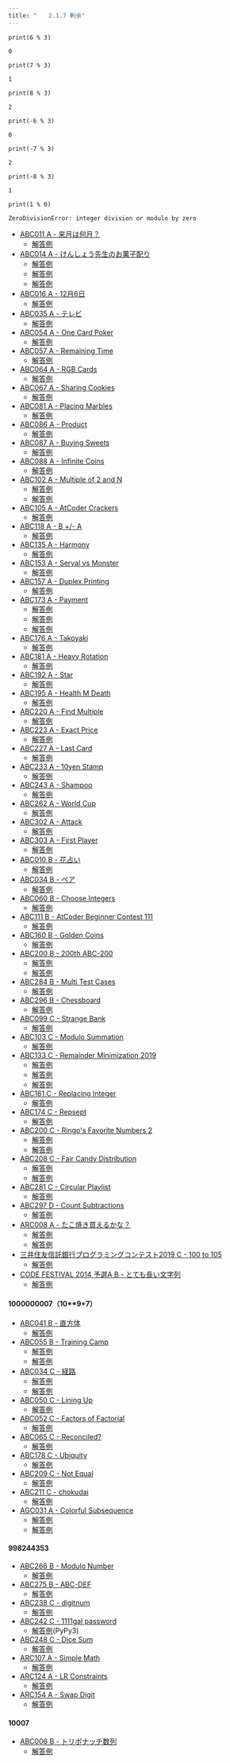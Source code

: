 ```yaml
---
title: "　　2.1.7 剰余"
---
```


```python:サンプルコード
print(6 % 3)
```

```text:実行結果
0
```

```python:サンプルコード
print(7 % 3)
```

```text:実行結果
1
```

```python:サンプルコード
print(8 % 3)
```

```text:実行結果
2
```

```python:サンプルコード
print(-6 % 3)
```

```text:実行結果
0
```

```python:サンプルコード
print(-7 % 3)
```

```text:実行結果
2
```

```python:サンプルコード
print(-8 % 3)
```

```text:実行結果
1
```

```python:サンプルコード
print(1 % 0)
```

```text:実行結果
ZeroDivisionError: integer division or modulo by zero
```

- [ABC011 A - 来月は何月？](https://atcoder.jp/contests/abc011/tasks/abc011_1)
    - [解答例](https://atcoder.jp/contests/abc011/submissions/15304223)
- [ABC014 A - けんしょう先生のお菓子配り](https://atcoder.jp/contests/abc014/tasks/abc014_1)
    - [解答例](https://atcoder.jp/contests/abc014/submissions/15304375)
    - [解答例](https://atcoder.jp/contests/abc014/submissions/15304343)
    - [解答例](https://atcoder.jp/contests/abc014/submissions/15304414)
- [ABC016 A - 12月6日](https://atcoder.jp/contests/abc016/tasks/abc016_1)
    - [解答例](https://atcoder.jp/contests/abc016/submissions/15304515)
- [ABC035 A - テレビ](https://atcoder.jp/contests/abc035/tasks/abc035_a)
    - [解答例](https://atcoder.jp/contests/abc035/submissions/15304540)
- [ABC054 A - One Card Poker](https://atcoder.jp/contests/abc054/tasks/abc054_a)
    - [解答例](https://atcoder.jp/contests/abc054/submissions/15304595)
- [ABC057 A - Remaining Time](https://atcoder.jp/contests/abc057/tasks/abc057_a)
    - [解答例](https://atcoder.jp/contests/abc057/submissions/15304707)
- [ABC064 A - RGB Cards](https://atcoder.jp/contests/abc064/tasks/abc064_a)
    - [解答例](https://atcoder.jp/contests/abc064/submissions/15311514)
- [ABC067 A - Sharing Cookies](https://atcoder.jp/contests/abc067/tasks/abc067_a)
    - [解答例](https://atcoder.jp/contests/abc067/submissions/15311578)
- [ABC081 A - Placing Marbles](https://atcoder.jp/contests/abc081/tasks/abc081_a)
    - [解答例](https://atcoder.jp/contests/abc081/submissions/15311631)
- [ABC086 A - Product](https://atcoder.jp/contests/abc086/tasks/abc086_a)
    - [解答例](https://atcoder.jp/contests/abc086/submissions/15311648)
- [ABC087 A - Buying Sweets](https://atcoder.jp/contests/abc087/tasks/abc087_a)
    - [解答例](https://atcoder.jp/contests/abc087/submissions/15311661)
- [ABC088 A - Infinite Coins](https://atcoder.jp/contests/abc088/tasks/abc088_a)
    - [解答例](https://atcoder.jp/contests/abc088/submissions/15311678)
- [ABC102 A - Multiple of 2 and N](https://atcoder.jp/contests/abc102/tasks/abc102_a)
    - [解答例](https://atcoder.jp/contests/abc102/submissions/15311697)
    - [解答例](https://atcoder.jp/contests/abc102/submissions/15311708)
- [ABC105 A - AtCoder Crackers](https://atcoder.jp/contests/abc105/tasks/abc105_a)
    - [解答例](https://atcoder.jp/contests/abc105/submissions/15311797)
- [ABC118 A - B +/- A](https://atcoder.jp/contests/abc118/tasks/abc118_a)
    - [解答例](https://atcoder.jp/contests/abc118/submissions/15312257)
- [ABC135 A - Harmony](https://atcoder.jp/contests/abc135/tasks/abc135_a)
    - [解答例](https://atcoder.jp/contests/abc135/submissions/15312359)
- [ABC153 A - Serval vs Monster](https://atcoder.jp/contests/abc153/tasks/abc153_a)
    - [解答例](https://atcoder.jp/contests/abc153/submissions/15300347)
- [ABC157 A - Duplex Printing](https://atcoder.jp/contests/abc157/tasks/abc157_a)
    - [解答例](https://atcoder.jp/contests/abc157/submissions/15303401)
- [ABC173 A - Payment](https://atcoder.jp/contests/abc173/tasks/abc173_a)
    - [解答例](https://atcoder.jp/contests/abc173/submissions/14964958)
    - [解答例](https://atcoder.jp/contests/abc173/submissions/15022825)
    - [解答例](https://atcoder.jp/contests/abc173/submissions/34192103)
- [ABC176 A - Takoyaki](https://atcoder.jp/contests/abc176/tasks/abc176_a)
    - [解答例](https://atcoder.jp/contests/abc176/submissions/17424848)
- [ABC181 A - Heavy Rotation](https://atcoder.jp/contests/abc181/tasks/abc181_a)
    - [解答例](https://atcoder.jp/contests/abc181/submissions/21427298)
- [ABC192 A - Star](https://atcoder.jp/contests/abc192/tasks/abc192_a)
    - [解答例](https://atcoder.jp/contests/abc192/submissions/21278141)
- [ABC195 A - Health M Death](https://atcoder.jp/contests/abc195/tasks/abc195_a)
    - [解答例](https://atcoder.jp/contests/abc195/submissions/21269490)
- [ABC220 A - Find Multiple](https://atcoder.jp/contests/abc220/tasks/abc220_a)
    - [解答例](https://atcoder.jp/contests/abc220/submissions/26995741)
- [ABC223 A - Exact Price](https://atcoder.jp/contests/abc223/tasks/abc223_a)
    - [解答例](https://atcoder.jp/contests/abc223/submissions/26995851)
- [ABC227 A - Last Card](https://atcoder.jp/contests/abc227/tasks/abc227_a)
    - [解答例](https://atcoder.jp/contests/abc227/submissions/27244920)
- [ABC233 A - 10yen Stamp](https://atcoder.jp/contests/abc233/tasks/abc233_a)
    - [解答例](https://atcoder.jp/contests/abc233/submissions/28353126)
- [ABC243 A - Shampoo](https://atcoder.jp/contests/abc243/tasks/abc243_a)
    - [解答例](https://atcoder.jp/contests/abc243/submissions/30087961)
- [ABC262 A - World Cup](https://atcoder.jp/contests/abc262/tasks/abc262_a)
    - [解答例](https://atcoder.jp/contests/abc262/submissions/33791098)
- [ABC302 A - Attack](https://atcoder.jp/contests/abc302/tasks/abc302_a)
    - [解答例](https://atcoder.jp/contests/abc302/submissions/41894351)
- [ABC303 A - First Player](https://atcoder.jp/contests/abc304/tasks/abc304_a)
    - [解答例](https://atcoder.jp/contests/abc304/submissions/41989545)
- [ABC010 B - 花占い](https://atcoder.jp/contests/abc010/tasks/abc010_2)
    - [解答例](https://atcoder.jp/contests/abc010/submissions/35454025)
- [ABC034 B - ペア](https://atcoder.jp/contests/abc034/tasks/abc034_b)
    - [解答例](https://atcoder.jp/contests/abc034/submissions/15313054)
- [ABC060 B - Choose Integers](https://atcoder.jp/contests/abc060/tasks/abc060_b)
    - [解答例](https://atcoder.jp/contests/abc060/submissions/15313185)
- [ABC111 B - AtCoder Beginner Contest 111](https://atcoder.jp/contests/abc111/tasks/abc111_b)
    - [解答例](https://atcoder.jp/contests/abc111/submissions/35453937)
- [ABC160 B - Golden Coins](https://atcoder.jp/contests/abc160/tasks/abc160_b)
    - [解答例](https://atcoder.jp/contests/abc160/submissions/15313418)
- [ABC200 B - 200th ABC-200](https://atcoder.jp/contests/abc200/tasks/abc200_b)
    - [解答例](https://atcoder.jp/contests/abc200/submissions/22520047)
    - [解答例](https://atcoder.jp/contests/abc200/submissions/22520403)
- [ABC284 B - Multi Test Cases](https://atcoder.jp/contests/abc284/tasks/abc284_b)
    - [解答例](https://atcoder.jp/contests/abc284/submissions/38359982)
- [ABC296 B - Chessboard](https://atcoder.jp/contests/abc296/tasks/abc296_b)
    - [解答例](https://atcoder.jp/contests/abc296/submissions/40392993)
- [ABC099 C - Strange Bank](https://atcoder.jp/contests/abc099/tasks/abc099_c)
    - [解答例](https://atcoder.jp/contests/abc099/submissions/15315151)
- [ABC103 C - Modulo Summation](https://atcoder.jp/contests/abc103/tasks/abc103_c)
    - [解答例](https://atcoder.jp/contests/abc103/submissions/36456708)
- [ABC133 C - Remainder Minimization 2019](https://atcoder.jp/contests/abc133/tasks/abc133_c)
    - [解答例](https://atcoder.jp/contests/abc133/submissions/15315285)
    - [解答例](https://atcoder.jp/contests/abc133/submissions/38626727)
    - [解答例](https://atcoder.jp/contests/abc133/submissions/15315555)
- [ABC161 C - Replacing Integer](https://atcoder.jp/contests/abc161/tasks/abc161_c)
    - [解答例](https://atcoder.jp/contests/abc161/submissions/15315688)
- [ABC174 C - Repsept](https://atcoder.jp/contests/abc174/tasks/abc174_c)
    - [解答例](https://atcoder.jp/contests/abc174/submissions/30708177)
- [ABC200 C - Ringo's Favorite Numbers 2](https://atcoder.jp/contests/abc200/tasks/abc200_c)
    - [解答例](https://atcoder.jp/contests/abc200/submissions/22520206)
    - [解答例](https://atcoder.jp/contests/abc200/submissions/22520532)
- [ABC208 C - Fair Candy Distribution](https://atcoder.jp/contests/abc208/tasks/abc208_c)
    - [解答例](https://atcoder.jp/contests/abc208/submissions/24837061)
    - [解答例](https://atcoder.jp/contests/abc208/submissions/24837057)
- [ABC281 C - Circular Playlist](https://atcoder.jp/contests/abc281/tasks/abc281_c)
    - [解答例](https://atcoder.jp/contests/abc281/submissions/37525438)
- [ABC297 D - Count Subtractions](https://atcoder.jp/contests/abc297/tasks/abc297_d)
    - [解答例](https://atcoder.jp/contests/abc297/submissions/40569612)
- [ARC008 A - たこ焼き買えるかな？](https://atcoder.jp/contests/arc008/tasks/arc008_1)
    - [解答例](https://atcoder.jp/contests/arc008/submissions/15315820)
    - [解答例](https://atcoder.jp/contests/arc008/submissions/15315858)
- [三井住友信託銀行プログラミングコンテスト2019 C - 100 to 105](https://atcoder.jp/contests/sumitrust2019/tasks/sumitb2019_c)
    - [解答例](https://atcoder.jp/contests/sumitrust2019/submissions/15315896)
- [CODE FESTIVAL 2014 予選A B - とても長い文字列](https://atcoder.jp/contests/code-festival-2014-quala/tasks/code_festival_qualA_b)
    - [解答例](https://atcoder.jp/contests/code-festival-2014-quala/submissions/15315953)

#### 1000000007（10**9+7）

- [ABC041 B - 直方体](https://atcoder.jp/contests/abc041/tasks/abc041_b)
    - [解答例](https://atcoder.jp/contests/abc041/submissions/14518218)
- [ABC055 B - Training Camp](https://atcoder.jp/contests/abc055/tasks/abc055_b)
    - [解答例](https://atcoder.jp/contests/abc055/submissions/15223586)
    - [解答例](https://atcoder.jp/contests/abc055/submissions/15223632)
- [ABC034 C - 経路](https://atcoder.jp/contests/abc034/tasks/abc034_c)
    - [解答例](https://atcoder.jp/contests/abc034/submissions/38578782)
    - [解答例](https://atcoder.jp/contests/abc034/submissions/18033752)
- [ABC050 C - Lining Up](https://atcoder.jp/contests/abc050/tasks/arc066_a)
    - [解答例](https://atcoder.jp/contests/abc050/submissions/18452769)
- [ABC052 C - Factors of Factorial](https://atcoder.jp/contests/abc052/tasks/arc067_a)
    - [解答例](https://atcoder.jp/contests/abc052/submissions/36457180)
- [ABC065 C - Reconciled?](https://atcoder.jp/contests/abc065/tasks/arc076_a)
    - [解答例](https://atcoder.jp/contests/abc065/submissions/18378004)
- [ABC178 C - Ubiquity](https://atcoder.jp/contests/abc178/tasks/abc178_c)
    - [解答例](https://atcoder.jp/contests/abc178/submissions/29814258)
- [ABC209 C - Not Equal](https://atcoder.jp/contests/abc209/tasks/abc209_c)
    - [解答例](https://atcoder.jp/contests/abc209/submissions/24836904)
- [ABC211 C - chokudai](https://atcoder.jp/contests/abc211/tasks/abc211_c)
    - [解答例](https://atcoder.jp/contests/abc211/submissions/30515611)
- [AGC031 A - Colorful Subsequence](https://atcoder.jp/contests/agc031/tasks/agc031_a)
    - [解答例](https://atcoder.jp/contests/agc031/submissions/19279288)
    - [解答例](https://atcoder.jp/contests/agc031/submissions/19279300)

#### 998244353

- [ABC266 B - Modulo Number](https://atcoder.jp/contests/abc266/tasks/abc266_b)
    - [解答例](https://atcoder.jp/contests/abc266/submissions/34428519)
- [ABC275 B - ABC-DEF](https://atcoder.jp/contests/abc275/tasks/abc275_b)
    - [解答例](https://atcoder.jp/contests/abc275/submissions/36076761)
- [ABC238 C - digitnum](https://atcoder.jp/contests/abc238/tasks/abc238_c)
    - [解答例](https://atcoder.jp/contests/abc238/submissions/30172883)
- [ABC242 C - 1111gal password](https://atcoder.jp/contests/abc242/tasks/abc242_c)
    - [解答例](https://atcoder.jp/contests/abc242/submissions/30080293)(PyPy3)
- [ABC248 C - Dice Sum](https://atcoder.jp/contests/abc248/tasks/abc248_c)
    - [解答例](https://atcoder.jp/contests/abc248/submissions/31102652)
- [ARC107 A - Simple Math](https://atcoder.jp/contests/arc107/tasks/arc107_a)
    - [解答例](https://atcoder.jp/contests/arc107/submissions/24941030)
- [ARC124 A - LR Constraints](https://atcoder.jp/contests/arc124/tasks/arc124_a)
    - [解答例](https://atcoder.jp/contests/arc124/submissions/24998200)
- [ARC154 A - Swap Digit](https://atcoder.jp/contests/arc154/tasks/arc154_a)
    - [解答例](https://atcoder.jp/contests/arc154/submissions/38578278)

#### 10007

- [ABC006 B - トリボナッチ数列](https://atcoder.jp/contests/abc006/tasks/abc006_2)
    - [解答例](https://atcoder.jp/contests/abc006/submissions/15394563)